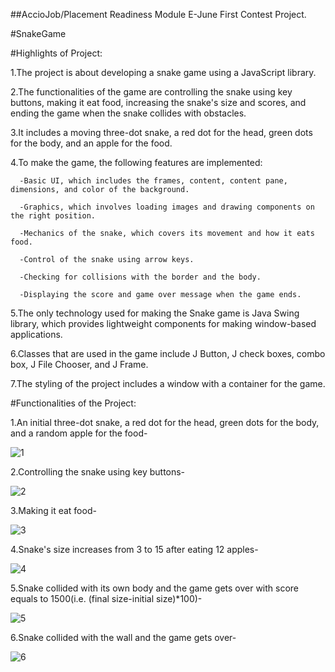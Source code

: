 ##AccioJob/Placement Readiness Module E-June First Contest Project.

#SnakeGame

#Highlights of Project:

1.The project is about developing a snake game using a JavaScript library.

2.The functionalities of the game are controlling the snake using key buttons, making it eat food, increasing the snake's size and scores, and ending the game when the snake collides with obstacles.

3.It includes a moving three-dot snake, a red dot for the head, green dots for the body, and an apple for the food.

4.To make the game, the following features are implemented:
      
      -Basic UI, which includes the frames, content, content pane, dimensions, and color of the background.
      
      -Graphics, which involves loading images and drawing components on the right position.
      
      -Mechanics of the snake, which covers its movement and how it eats food.
      
      -Control of the snake using arrow keys.
      
      -Checking for collisions with the border and the body.
      
      -Displaying the score and game over message when the game ends.

5.The only technology used for making the Snake game is Java Swing library, which provides lightweight components for making window-based applications.

6.Classes that are used in the game include J Button, J check boxes, combo box, J File Chooser, and J Frame.

7.The styling of the project includes a window with a container for the game.

#Functionalities of the Project:

1.An initial three-dot snake, a red dot for the head, green dots for the body, and a random apple for the food-  

![1](https://github.com/ayanahmad01/SnakeGame/assets/136154821/2ef1a474-20f4-47d9-a376-e085255c96b2)

2.Controlling the snake using key buttons-

![2](https://github.com/ayanahmad01/SnakeGame/assets/136154821/763a0a00-a20d-4a10-aef2-6fa16c7ad436)

3.Making it eat food-

![3](https://github.com/ayanahmad01/SnakeGame/assets/136154821/f9090050-d5d5-45dc-8b1d-f1a608563349)

4.Snake's size increases from 3 to 15 after eating 12 apples-

![4](https://github.com/ayanahmad01/SnakeGame/assets/136154821/b639238a-7bf7-413c-b0de-eb7d9513714f)

5.Snake collided with its own body and the game gets over with score equals to 1500(i.e. (final size-initial size)*100)-

![5](https://github.com/ayanahmad01/SnakeGame/assets/136154821/59955165-9c83-4995-b1c1-140f23872bc7)

6.Snake collided with the wall and the game gets over-

![6](https://github.com/ayanahmad01/SnakeGame/assets/136154821/92ec0d91-582a-4bbb-bbc3-1efee4eaa0aa)
